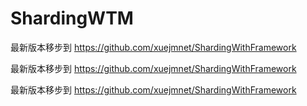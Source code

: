 # ShardingWTM

最新版本移步到 https://github.com/xuejmnet/ShardingWithFramework

最新版本移步到 https://github.com/xuejmnet/ShardingWithFramework

最新版本移步到 https://github.com/xuejmnet/ShardingWithFramework

